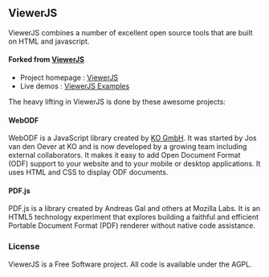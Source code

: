 ## ViewerJS

ViewerJS combines a number of excellent open source tools that are built on HTML and javascript.

#### Forked from [ViewerJS](https://github.com/kogmbh/ViewerJS/)
* Project homepage : [ViewerJS](http://viewerjs.org/)
* Live demos : [ViewerJS Examples](http://viewerjs.org/examples/)

The heavy lifting in ViewerJS is done by these awesome projects:

#### WebODF

WebODF is a JavaScript library created by [KO GmbH](http://kogmbh.com). It was started by Jos van den Oever at KO and is now developed by a growing team including external collaborators. It makes it easy to add Open Document Format (ODF) support to your website and to your mobile or desktop applications. It uses HTML and CSS to display ODF documents.

#### PDF.js

PDF.js is a library created by Andreas Gal and others at Mozilla Labs. It is an HTML5 technology experiment that explores building a faithful and efficient Portable Document Format (PDF) renderer without native code assistance.

### License

ViewerJS is a Free Software project. All code is available under the AGPL.
